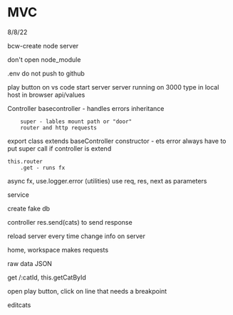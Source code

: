 # MVC

8/8/22

bcw-create
node server

don't open node_module

.env
    do not push to github

play button on vs code
    start server
    server running on 3000
    type in local host in browser api/values

Controller
    basecontroller - handles errors
        inheritance

        super - lables mount path or "door"
        router and http requests

export class extends baseController
constructor - ets error
    always have to put super call if controller is extend

    this.router
        .get - runs fx

async fx, use.logger.error (utilities)
    use req, res, next as parameters

service

create fake db

controller
    res.send(cats) to send response

reload server every time change info on server

home, workspace
    makes requests

raw data JSON

get /:catId, this.getCatById

open play button, click on line that needs a breakpoint

editcats






